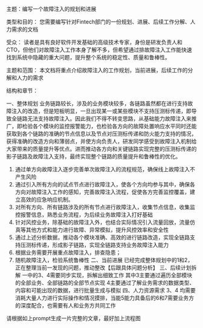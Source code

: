 主题：编写一个故障注入的规划和进展

类型和目的： 您需要编写针对Fintech部门的一份规划、进展、后续工作分解、人力需求的文档

受众： 读者是具有良好软件开发基础的高级技术专家，身份是研发负责人和CTO，但他们对故障注入工作本身了解不多，但希望通过排故障注入工作能快速找到系统中隐藏的重大问题，提升整个系统的稳定性、质量和鲁棒性。

主题和范围： 本文档将重点介绍故障注入的工作规划，当前进展，后续工作的分解和人力的需求

结构和章节：

一、整体规划
业务链路较长，涉及的业务模块较多，各链路虽然都在进行支持故障注入的改造，但是短板明显，一旦出现某一或某些模块不支持压测标传递，即导致全链路无法支持故障注入。因此我们不得不转变思路，从基础能力故障注入来推广，即检验各个模块的监控报警能力，也检验各方向的故障处置响应水平同时还能获取到各个链路的准确的节点信息以及节点对压测标传递和防火能力支持的情况，获得准确的改造方向和薄弱点，并使方向负责人，研发同学感受到故障注入机制给大家带来的质量提升等优点。进而推动各方向和关键链路实现完整的压测标传递的影子链路及故障注入支持，最终实现整个链路的质量提升和鲁棒性的优化。
1. 通过单方向故障注入逐步完善单次故障注入的流程规范，确保线上故障注入不产生风险
2. 通过引入所有方向的试点节点进行故障注入，使各个方向均参与其中，确保各方向对故障注入工作的感知，完善故障注入流程，促使各方完善监控覆盖，建立高效的应急响应机制。
3. 对所有方向、所有链路涉及的所有节点进行故障注入，收集节点信息，收集监控报警信息，熟悉业务流程，为后续业务故障注入打好基础
4. 针对风控业务，除基础的故障注入外，也结合实际情况引入流量回放，流量仿真等其他方式和能力进行故障、异常模拟，提升风控效率和安全性
5. 通过上述分析数据，推动各个模块准确、高效的进行链路改造，实现全链路支持压测标传递，形成影子链路，实现全链路支持业务故障注入能力
6. 根据业务需要开展重点故障注入，排查隐患；
7. 随机故障注入，检验系统鲁棒性
二、当前进展
已经完成整体规划中的1和2，正在整理当前一发现的问题，推动整改【后跟具体问题分析】
三、后续计划拆解
一中的3、4需要同步实现，拆解出细致工作
其中3主要通过遍历全部模块的全部业务、全部链路的全部节点实现
4主要通过了解业务需求的数据类型、内容和可能出现的数据，进行批量生成与模拟
四、人力资源需求
3、4 均需要消耗大量人力进行实际操作和情况摸排，当能5能力具备后的6和7需要业务方的深度配合，也需要有人和业务方共同工作

请根据如上prompt生成一片完整的文章，最好加上流程图